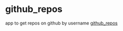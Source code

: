 # github_repos
app to get repos on github by username [github_repos](https://siha2.github.io/github_repos/)